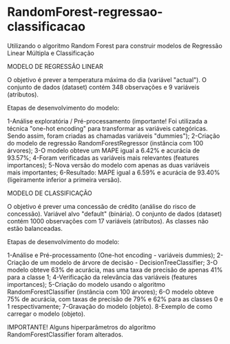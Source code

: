 # RandomForest-regressao-classificacao
Utilizando o algoritmo Random Forest para construir modelos de Regressão Linear Múltipla e Classificação

MODELO DE REGRESSÃO LINEAR

O objetivo é prever a temperatura máxima do dia (variável "actual").
O conjunto de dados (dataset) contém 348 observações e 9 variáveis (atributos).

Etapas de desenvolvimento do modelo:

1-Análise exploratória / Pré-processamento (importante! Foi utilizada a técnica "one-hot encoding" para transformar as variáveis
categóricas. Sendo assim, foram criadas as chamadas variáveis "dummies");
2-Criação do modelo de regressão RandomForestRegressor (instância com 100 árvores);
3-O modelo obteve um MAPE igual a 6.42% e acurácia de 93.57%;
4-Foram verificadas as variáveis mais relevantes (features importances);
5-Nova versão do modelo com apenas as duas variáveis mais importantes;
6-Resultado: MAPE igual a 6.59% e acurácia de 93.40% (ligeiramente inferior a primeira versão).

MODELO DE CLASSIFICAÇÃO

O objetivo é prever uma concessão de crédito (análise do risco de concessão). Variável alvo "default" (binária).
O conjunto de dados (dataset) contém 1000 observações com 17 variáveis (atributos). As classes não estão balanceadas.

Etapas de desenvolvimento do modelo:

1-Análise e Pré-processamento (One-hot encoding - variáveis dummies);
2-Criação de um modelo de árvore de decisão - DecisionTreeClassifier;
3-O modelo obteve 63% de acurácia, mas uma taxa de precisão de apenas 41% para a classe 1;
4-Verificação da relevância das variáveis (features importances);
5-Criação do modelo usando o algoritmo RandomForestClassifier (instância com 100 árvores);
6-O modelo obteve 75% de acurácia, com taxas de precisão de 79% e 62% para as classes 0 e 1 respectivamente;
7-Gravação do modelo (objeto).
8-Exemplo de como carregar o modelo (objeto).

IMPORTANTE! Alguns hiperparâmetros do algoritmo RandomForestClassifier foram alterados.




